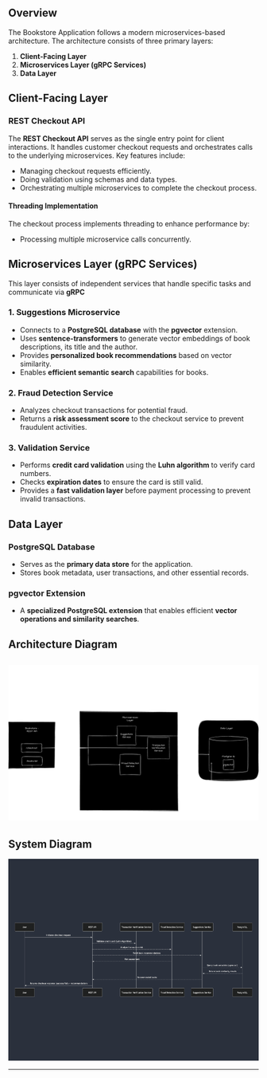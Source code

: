 ## Overview
The Bookstore Application follows a modern microservices-based architecture. The architecture consists of three primary layers:
1. **Client-Facing Layer**
2. **Microservices Layer (gRPC Services)**
3. **Data Layer**

## Client-Facing Layer
### REST Checkout API
The **REST Checkout API** serves as the single entry point for client interactions. It handles customer checkout requests and orchestrates calls to the underlying microservices. Key features include:
- Managing checkout requests efficiently.
- Doing validation using schemas and data types.
- Orchestrating multiple microservices to complete the checkout process.

#### Threading Implementation
The checkout process implements threading to enhance performance by:
- Processing multiple microservice calls concurrently.

## Microservices Layer (gRPC Services)
This layer consists of independent services that handle specific tasks and communicate via **gRPC** 

### 1. Suggestions Microservice
- Connects to a **PostgreSQL database** with the **pgvector** extension.
- Uses **sentence-transformers** to generate vector embeddings of book descriptions, its title and the author.
- Provides **personalized book recommendations** based on vector similarity.
- Enables **efficient semantic search** capabilities for books.

### 2. Fraud Detection Service
- Analyzes checkout transactions for potential fraud.
- Returns a **risk assessment score** to the checkout service to prevent fraudulent activities.

### 3. Validation Service
- Performs **credit card validation** using the **Luhn algorithm** to verify card numbers.
- Checks **expiration dates** to ensure the card is still valid.
- Provides a **fast validation layer** before payment processing to prevent invalid transactions.

## Data Layer
### PostgreSQL Database
- Serves as the **primary data store** for the application.
- Stores book metadata, user transactions, and other essential records.

### pgvector Extension
- A **specialized PostgreSQL extension** that enables efficient **vector operations and similarity searches**.

## Architecture Diagram
![Architecture Diagram](./images/architecture-diagram.png)
---

## System Diagram
![System Diagram](./images/system-diagram.png)

---
